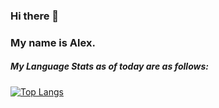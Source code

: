 ### Hi there 👋
### My name is Alex.

<!--
**Robomez/Robomez** is a ✨ _special_ ✨ repository because its `README.md` (this file) appears on your GitHub profile.

Here are some ideas to get you started:

- 🔭 I’m currently working on ...
- 🌱 I’m currently learning ...
- 👯 I’m looking to collaborate on ...
- 🤔 I’m looking for help with ...
- 💬 Ask me about ...
- 📫 How to reach me: ...
- 😄 Pronouns: ...
- ⚡ Fun fact: ...
-->

##### My Language Stats as of today are as follows:
[![Top Langs](https://github-readme-stats.vercel.app/api/top-langs/?username=Robomez&hide=javascript&theme=transparent&layout=compact)](https://github.com/anuraghazra/github-readme-stats)
